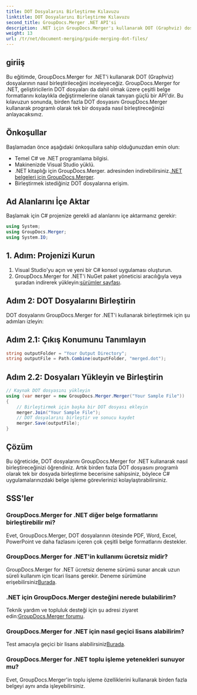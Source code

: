 ```yaml
---
title: DOT Dosyalarını Birleştirme Kılavuzu
linktitle: DOT Dosyalarını Birleştirme Kılavuzu
second_title: GroupDocs.Merger .NET API'si
description: .NET için GroupDocs.Merger'ı kullanarak DOT (Graphviz) dosyalarını programlı olarak nasıl birleştireceğinizi öğrenin. DOT dosyalarını kolaylıkla birleştirin, birleştirin ve değiştirin.
weight: 13
url: /tr/net/document-merging/guide-merging-dot-files/
---
```

## giriiş
Bu eğitimde, GroupDocs.Merger for .NET'i kullanarak DOT (Graphviz) dosyalarının nasıl birleştirileceğini inceleyeceğiz. GroupDocs.Merger for .NET, geliştiricilerin DOT dosyaları da dahil olmak üzere çeşitli belge formatlarını kolaylıkla değiştirmelerine olanak tanıyan güçlü bir API'dir. Bu kılavuzun sonunda, birden fazla DOT dosyasını GroupDocs.Merger kullanarak programlı olarak tek bir dosyada nasıl birleştireceğinizi anlayacaksınız.
## Önkoşullar
Başlamadan önce aşağıdaki önkoşullara sahip olduğunuzdan emin olun:
- Temel C# ve .NET programlama bilgisi.
- Makinenizde Visual Studio yüklü.
-  .NET kitaplığı için GroupDocs.Merger. adresinden indirebilirsiniz.[.NET belgeleri için GroupDocs.Merger](https://tutorials.groupdocs.com/merger/net/).
- Birleştirmek istediğiniz DOT dosyalarına erişim.

## Ad Alanlarını İçe Aktar
Başlamak için C# projenize gerekli ad alanlarını içe aktarmanız gerekir:
```csharp
using System; 
using GroupDocs.Merger;
using System.IO;
```
## 1. Adım: Projenizi Kurun
1. Visual Studio'yu açın ve yeni bir C# konsol uygulaması oluşturun.
2.  GroupDocs.Merger for .NET'i NuGet paket yöneticisi aracılığıyla veya şuradan indirerek yükleyin:[sürümler sayfası](https://releases.groupdocs.com/merger/net/).
## Adım 2: DOT Dosyalarını Birleştirin
DOT dosyalarını GroupDocs.Merger for .NET'i kullanarak birleştirmek için şu adımları izleyin:
## Adım 2.1: Çıkış Konumunu Tanımlayın
```csharp
string outputFolder = "Your Output Directory";
string outputFile = Path.Combine(outputFolder, "merged.dot");
```
## Adım 2.2: Dosyaları Yükleyin ve Birleştirin
```csharp
// Kaynak DOT dosyasını yükleyin
using (var merger = new GroupDocs.Merger.Merger("Your Sample File"))
{
    // Birleştirmek için başka bir DOT dosyası ekleyin
    merger.Join("Your Sample File");
    // DOT dosyalarını birleştir ve sonucu kaydet
    merger.Save(outputFile);
}
```

## Çözüm
Bu öğreticide, DOT dosyalarını GroupDocs.Merger for .NET kullanarak nasıl birleştireceğinizi öğrendiniz. Artık birden fazla DOT dosyasını programlı olarak tek bir dosyada birleştirme becerisine sahipsiniz, böylece C# uygulamalarınızdaki belge işleme görevlerinizi kolaylaştırabilirsiniz.

## SSS'ler
### GroupDocs.Merger for .NET diğer belge formatlarını birleştirebilir mi?
Evet, GroupDocs.Merger, DOT dosyalarının ötesinde PDF, Word, Excel, PowerPoint ve daha fazlasını içeren çok çeşitli belge formatlarını destekler.
### GroupDocs.Merger for .NET'in kullanımı ücretsiz midir?
 GroupDocs.Merger for .NET ücretsiz deneme sürümü sunar ancak uzun süreli kullanım için ticari lisans gerekir. Deneme sürümüne erişebilirsiniz[Burada](https://releases.groupdocs.com/).
### .NET için GroupDocs.Merger desteğini nerede bulabilirim?
 Teknik yardım ve topluluk desteği için şu adresi ziyaret edin:[GroupDocs.Merger forumu](https://forum.groupdocs.com/c/merger/32).
### GroupDocs.Merger for .NET için nasıl geçici lisans alabilirim?
 Test amacıyla geçici bir lisans alabilirsiniz[Burada](https://purchase.groupdocs.com/temporary-license/).
### GroupDocs.Merger for .NET toplu işleme yetenekleri sunuyor mu?
Evet, GroupDocs.Merger'in toplu işleme özelliklerini kullanarak birden fazla belgeyi aynı anda işleyebilirsiniz.